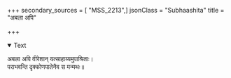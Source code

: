 +++
secondary_sources = [ "MSS_2213",]
jsonClass = "Subhaashita"
title = "अबला अपि"

+++

<details open><summary>Text</summary>

अबला अपि वीरेशान् यत्साहाय्यमुपाश्रिताः।  
पराभवन्ति दृक्कोणपातेनैव स मन्मथः॥
</details>
